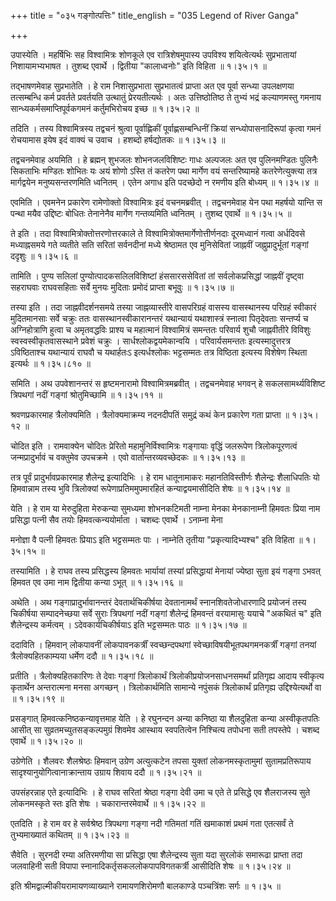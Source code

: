 +++
title = "०३५ गङ्गोत्पत्तिः"
title_english = "035 Legend of River Ganga"

+++


उपास्येति । महर्षिभिः सह विश्वामित्रः शोणकूले एव रात्रिशेषमुपास्य
उपविश्य शयित्वेत्यर्थः सुप्रभातायां निशायामभ्यभाषत । तुशब्द एवार्थे ।
द्वितीया "कालाध्वनोः" इति विहिता  ॥  १।३५।१  ॥   

  

तद्भाषणमेवाह सुप्रभातेति । हे राम निशासुप्रभाता सुप्रभातत्वं प्राप्ता अत
एव पूर्वा सन्ध्या उपलक्षणया तत्सम्बन्धि कर्म प्रवर्तते प्रवर्तयति
उत्थातुं प्रेरयतीत्यर्थः । अतः उत्तिष्ठोतिष्ठ ते तुभ्यं भद्रं
कल्याणमस्तु गमनाय सान्ध्यकर्मसमाप्तिपूर्वकगमनं कर्तुमभिरोचय इच्छ  ॥ 
१।३५।२  ॥   

  

तदिति । तस्य विश्वामित्रस्य तद्वचनं श्रुत्वा पूर्वाह्णिकीं
पूर्वाह्णसम्बन्धिनीं क्रियां सन्ध्योपासनादिरूपां कृत्वा गमनं रोचयामास
इयेष इदं वाक्यं च उवाच । हशब्दो हर्षद्योतकः  ॥  १।३५।३  ॥   

  

तद्वचनमेवाह अयमिति । हे ब्रह्मन् शुभजलः शोभनजलविशिष्टः गाधः अल्पजलः अत
एव पुलिनमण्डितः पुलिनैः सिकताभिः मण्डितः शोभितः यः अयं शोणो ऽस्ति तं
कतरेण पथा मार्गेण वयं सन्तरिष्यामहे कतरेणेत्युक्त्या तत्र मार्गद्वयेन
मनुष्यसन्तरणमिति ध्वनितम् । एतेन अगाध इति पदच्छेदो न रमणीय इति बोध्यम्
 ॥  १।३५।४  ॥   

  

एवमिति । एवमनेन प्रकारेण रामेणोक्तो विश्वामित्रः इदं वचनमब्रवीत् ।
तद्वचनमेवाह येन पथा महर्षयो यान्ति स पन्था मयैव उद्दिष्टः बोधितः
तेनानेनैव मार्गेण गन्तव्यमिति ध्वनितम् । तुशब्द एवार्थे  ॥  १।३५।५  ॥   

  

ते इति । तदा विश्वामित्रोक्तोत्तरणोत्तरकाले ते
विश्वामित्रोक्तमार्गेणोत्तीर्णनदाः दूरमध्वानं गत्वा अर्धदिवसे
मध्याह्नसमये गते व्यतीते सति सरितां सर्वनदीनां मध्ये श्रेष्ठामत एव
मुनिसेवितां जाह्नवीं जह्नुप्रादुर्भूतां गङ्गां ददृशुः  ॥  १।३५।६  ॥   

  

तामिति । पुण्य सलिलां पुण्योत्पादकसलिलविशिष्टां हंससारससेवितां तां
सर्वलोकप्रसिद्धां जाह्नवीं दृष्ट्वा सहराघवाः राघवसहिताः सर्वे मुनयः
मुदिताः प्रमोदं प्राप्ता बभूवुः  ॥  १।३५।७  ॥   

  

तस्या इति । तदा जाह्नवीदर्शनसमये तस्या जाह्नव्यास्तीरे वासपरिग्रहं
वासस्य वासस्थानस्य परिग्रहं स्वीकारं मुदितमानसाः सर्वे चक्रुः ततः
वासस्थानस्वीकारानन्तरं यथान्यायं यथाशास्त्रं स्नात्वा पितृदेवताः
सन्तर्प्य च अग्निहोत्राणि हुत्वा च अमृतवद्धविः प्राश्य च महात्मानं
विश्वामित्रं समन्ततः परिवार्य शुचौ जाह्नवीतीरे विविशुः
स्वस्वस्वीकृतवासस्थाने प्रवेशं चक्रुः । सार्धश्लोकद्वयमेकान्वयि ।
परिवार्यसमन्ततः इत्यस्मादुत्तरत्र ऽविष्ठिताश्च यथान्यायं राघवौ च
यथार्हतःऽ इत्यर्धश्लोकः भट्टसम्मतः तत्र विष्ठिता इत्यस्य विशेषेण स्थिता
इत्यर्थः  ॥  १।३५।८१०  ॥   

  

समिति । अथ उपवेशानन्तरं स हृष्टमनारामो विश्वामित्रमब्रवीत् । तद्वचनमेवाह
भगवन् हे सकलसामर्थ्यविशिष्ट त्रिपथगां नदीं गङ्गां श्रोतुमिच्छामि  ॥ 
१।३५।११  ॥   

  

श्रवणप्रकारमाह त्रैलोक्यमिति । त्रैलोक्यमाक्रम्य नदनदीपतिं समुद्रं कथं
केन प्रकारेण गता प्राप्ता  ॥  १।३५।१२  ॥   

  

चोदित इति । रामवाक्येन चोदितः प्रेरितो महामुनिर्विश्वामित्रः गङ्गायाः
वृद्धिं जलरूपेण त्रिलोकपूरणत्वं जन्मप्रादुर्भावं च वक्तुमेव उपचक्रमे ।
एवो वार्तान्तरव्यवच्छेदकः  ॥  १।३५।१३  ॥   

  

तत्र पूर्वं प्रादुर्भावप्रकारमाह शैलेन्द्र इत्यादिभिः । हे राम
धातूनामाकरः महानतिविस्तीर्णः शैलेन्द्रः शैलाधिपतिः यो हिमवान्नाम तस्य
भुवि त्रिलोक्यां रूपेणाप्रतिममुपमारहितं कन्याद्वयमासीदिति शेषः  ॥ 
१।३५।१४  ॥   

  

येति । हे राम या मेरुदुहिता मेरुकन्या सुमध्यमा शोभनकटिमती नाम्ना मेनका
मेनकानाम्नी हिमवतः प्रिया नाम प्रसिद्धा पत्नी सैव तयोः
हिमवत्कन्ययोर्माता । चशब्दः एवार्थे । ऽनाम्ना मेना  

मनोज्ञा वै पत्नी हिमवतः प्रियाऽ इति भट्टसम्मतः पाः । नाम्नेति तृतीया
"प्रकृत्यादिभ्यश्च" इति विहिता  ॥  १।३५।१५  ॥   

  

तस्यामिति । हे राघव तस्य प्रसिद्धस्य हिमवतः भार्यायां तस्यां
प्रसिद्धायां मेनायां ज्येष्ठा सुता इयं गङ्गा ऽभवत् हिमवत एव उमा नाम
द्वितीया कन्या ऽभूत्  ॥  १।३५।१६  ॥   

  

अथेति । अथ गङ्गाप्रादुर्भावानन्तरं देवतार्थचिकीर्षया देवतानामर्थं
स्नानशिवतेजोधारणादि प्रयोजनं तस्य चिकीर्षया सम्पादनेच्छया सर्वे सुराः
त्रिपथगां नदीं गङ्गां शैलेन्द्रं हिमवन्तं वरयामासुः ययाचे "अकथितं च" इति
शैलेन्द्रस्य कर्मत्वम् । ऽदेवकार्यचिकीर्षयाऽ इति भट्टसम्मतः पाठः  ॥ 
१।३५।१७  ॥   

  

ददाविति । हिमवान् लोकपावनीं लोकपावनकर्त्रीं स्वच्छन्दपथगां
स्वेच्छाविषयीभूतपथगमनकर्त्रीं गङ्गां तनयां त्रैलोक्यहितकाम्यया धर्मेण
ददौ  ॥  १।३५।१८  ॥   

  

प्रतीति । त्रैलोक्यहितकारिणः ते देवाः गङ्गां त्रिलोकार्थं
त्रिलोकीप्रयोजनसाधनसमर्थां प्रतिगृह्य आदाय स्वीकृत्य कृतार्थेन
अन्तरात्मना मनसा अगच्छन् । त्रिलोकार्थमिति सामान्ये नपुंसकं त्रिलोकार्थं
प्रतिगृह्य उद्दिश्येत्यर्थो वा  ॥  १।३५।१९  ॥   

  

प्रसङ्गात् हिमवत्कनिष्ठकन्यावृत्तमाह येति । हे रघुनन्दन अन्या कनिष्ठा या
शैलदुहिता कन्या अस्वीकृतपतिः आसीत् सा सुव्रतमच्युतसङ्कल्पमुग्रं शिवमेव
आस्थाय स्वपतित्वेन निश्चित्य तपोधना सती तपस्तेपे । चशब्द एवार्थे  ॥ 
१।३५।२०  ॥   

  

उग्रेणेति । शैलवरः शैलश्रेष्ठः हिमवान् उग्रेण अत्युत्कटेन तपसा युक्तां
लोकनमस्कृतामुमां सुतामप्रतिरूपाय सादृश्यानुयोगित्वानाक्रान्ताय उग्राय
शिवाय ददौ  ॥  १।३५।२१  ॥   

  

उपसंहरन्नाह एते इत्यादिभिः । हे राघव सरितां श्रेष्ठा गङ्गा देवी उमा च
एते ते प्रसिद्धे एव शैलराजस्य सुते लोकनमस्कृते स्तः इति शेषः ।
चकारान्तरमेवार्थे  ॥  १।३५।२२  ॥   

  

एतदिति । हे राम वर हे सर्वश्रेष्ठ त्रिपथगा गङ्गा नदी गतिमतां गतिं
खमाकाशं प्रथमं गता एतत्सर्वं ते तुभ्यमाख्यातं कथितम्  ॥  १।३५।२३  ॥   

  

सैवेति । सुरनदी रम्या अतिरमणीया सा प्रसिद्धा एषा शैलेन्द्रस्य सुता यदा
सुरलोकं समारूढा प्राप्ता तदा जलवाहिनी सती विपापा
स्नानादिकर्तृसकललोकपापविगतकर्त्री आसीदिति शेषः  ॥  १।३५।२४  ॥   

  

इति श्रीमद्वाल्मीकीयरामायणव्याख्याने रामायणशिरोमणौ बालकाण्डे पञ्चत्रिंशः
सर्गः  ॥  १।३५  ॥   

  

  


